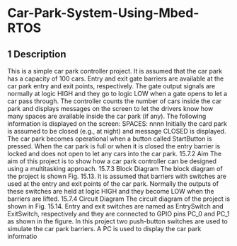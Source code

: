 # Car-Park-System-Using-Mbed-RTOS

## 1 Description

This is a simple car park controller project. It is assumed that the car park has a capacity of
100 cars. Entry and exit gate barriers are available at the car park entry and exit points, respectively. The gate output signals are normally at logic HIGH and they go to logic LOW when a
gate opens to let a car pass through. The controller counts the number of cars inside the car
park and displays messages on the screen to let the drivers know how many spaces are available inside the car park (if any). The following information is displayed on the screen:
SPACES: nnnn
Initially the card park is assumed to be closed (e.g., at night) and message CLOSED is
displayed. The car park becomes operational when a button called StartButton is pressed.
When the car park is full or when it is closed the entry barrier is locked and does not open
to let any cars into the car park.
15.7.2 Aim
The aim of this project is to show how a car park controller can be designed using a multitasking approach.
15.7.3 Block Diagram
The block diagram of the project is shown Fig. 15.13. It is assumed that barriers with
switches are used at the entry and exit points of the car park. Normally the outputs of these
switches are held at logic HIGH and they become LOW when the barriers are lifted.
15.7.4 Circuit Diagram
The circuit diagram of the project is shown in Fig. 15.14. Entry and exit switches are named
as EntrySwitch and ExitSwitch, respectively and they are connected to GPIO pins PC_0 and
PC_1 as shown in the figure. In this project two push-button switches are used to simulate the
car park barriers. A PC is used to display the car park informatio
